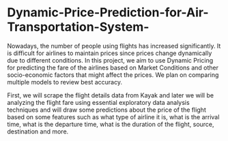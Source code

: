 # Dynamic-Price-Prediction-for-Air-Transportation-System-

Nowadays, the number of people using flights has increased significantly. It is difficult for airlines to maintain prices since prices change dynamically due to different conditions. In this project, we aim to use Dynamic Pricing for predicting the fare of the airlines based on Market Conditions and other socio-economic factors that might affect the prices. We plan on comparing multiple models to review best accuracy.

First, we will scrape the flight details data from Kayak and later we will be analyzing the flight fare using essential exploratory data analysis techniques and will draw some predictions about the price of the flight based on some features such as what type of airline it is, what is the arrival time, what is the departure time, what is the duration of the flight, source, destination and more.
